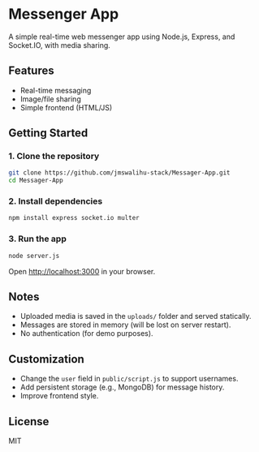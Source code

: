 # Messenger App

A simple real-time web messenger app using Node.js, Express, and Socket.IO, with media sharing.

## Features

- Real-time messaging
- Image/file sharing
- Simple frontend (HTML/JS)

## Getting Started

### 1. Clone the repository

```bash
git clone https://github.com/jmswalihu-stack/Messager-App.git
cd Messager-App
```

### 2. Install dependencies

```bash
npm install express socket.io multer
```

### 3. Run the app

```bash
node server.js
```

Open [http://localhost:3000](http://localhost:3000) in your browser.

## Notes

- Uploaded media is saved in the `uploads/` folder and served statically.
- Messages are stored in memory (will be lost on server restart).
- No authentication (for demo purposes).

## Customization

- Change the `user` field in `public/script.js` to support usernames.
- Add persistent storage (e.g., MongoDB) for message history.
- Improve frontend style.

## License

MIT